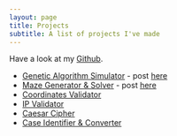 ```yaml
---
layout: page
title: Projects
subtitle: A list of projects I've made
---
```


Have a look at my [Github](https://github.com/AcesOfGlory).

- [Genetic Algorithm Simulator](/projects/genetic-algorithm) - post [here](https://acesofglory.github.io/13-11-2016-genetic-algorithm/)
- [Maze Generator & Solver](/projects/maze-generator) - post [here](https://acesofglory.github.io/13-11-2016-maze-generator-solver/)
- [Coordinates Validator](/projects/coordinates)
- [IP Validator](/projects/ip)
- [Caesar Cipher](/projects/caesar-cipher)
- [Case Identifier & Converter](/projects/case-converter)


